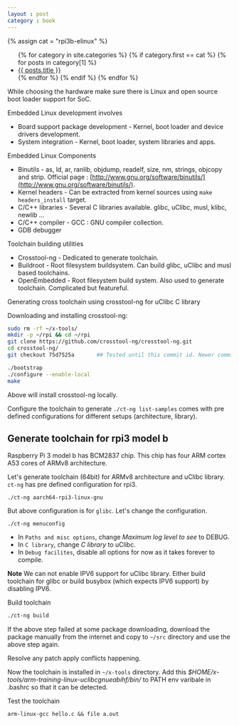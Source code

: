 ```yaml
---
layout : post
category : book
---
```

{% assign cat = "rpi3b-elinux" %}
<ul class="list-none">
{% for category in site.categories %}
{% if category.first == cat %}
{% for posts in category[1] %}
<li><a class="post-link" href="{{ posts.url }}">{{ posts.title }}</a></li>
{% endfor %}
{% endif %}
{% endfor %}
</ul>

While choosing the hardware make sure there is Linux and open source boot loader support for SoC.

Embedded Linux development involves
 - Board support package development - Kernel, boot loader and device drivers development.
 - System integration - Kernel, boot loader, system libraries and apps.

Embedded Linux Components
 - Binutils - as, ld, ar, ranlib, objdump, readelf, size, nm, strings, objcopy and strip. Official page : [http://www.gnu.org/software/binutils/](http://www.gnu.org/software/binutils/).
 - Kernel headers - Can be extracted from kernel sources using `make headers_install` target.
 - C/C++ libraries - Several C libraries available. glibc, uClibc, musl, klibc, newlib ...
 - C/C++ compiler - GCC : GNU compiler collection.
 - GDB debugger 

Toolchain building utilities
 - Crosstool-ng - Dedicated to generate toolchain.
 - Buildroot - Root filesystem buildsystem. Can build glibc, uClibc and musl based toolchains.
 - OpenEmbedded - Root filesystem build system. Also used to generate toolchain. Complicated but featureful.

Generating cross toolchain using crosstool-ng for uClibc C library

Downloading and installing crosstool-ng:

```bash
sudo rm -rf ~/x-tools/
mkdir -p ~/rpi && cd ~/rpi
git clone https://github.com/crosstool-ng/crosstool-ng.git
cd crosstool-ng/
git checkout 75d7525a		## Tested until this commit id. Newer commit ids need to be checked later.
```
```bash
./bootstrap
./configure --enable-local
make
```
Above will install crosstool-ng locally.

Configure the toolchain to generate
`./ct-ng list-samples` comes with pre defined configurations for different setups (architecture, library).

## Generate toolchain for rpi3 model b
Raspberry Pi 3 model b has BCM2837 chip. This chip has four ARM cortex A53 cores of ARMv8 architecture.

Let's generate toolchain (64bit) for ARMv8 architecture and uClibc library. `ct-ng` has pre defined configuration for rpi3.
```
./ct-ng aarch64-rpi3-linux-gnu
```
But above configuration is for `glibc`. Let's change the configuration.
```
./ct-ng menuconfig
```
 - In `Paths and misc options`, change *Maximum log level to see* to DEBUG.
 - In `C library`, change *C library* to uClibc.
 - In `Debug facilites`, disable all options for now as it takes forever to compile.

**Note** We can not enable IPV6 support for uClibc library. Either build toolchain for glibc or build busybox (which expects IPV6 support) by disabling IPV6.

Build toolchain
```bash
./ct-ng build
```

If the above step failed at some package downloading, download the package manually from the internet and copy to `~/src` directory and use the above step again.

Resolve any patch apply conflicts happening.

Now the toolchain is installed in `~/x-tools` directory. Add this *$HOME/x-tools/arm-training-linux-uclibcgnueabihf/bin/* to PATH env varibale in .bashrc so that it can be detected.

Test the toolchain

```
arm-linux-gcc hello.c && file a.out
```
